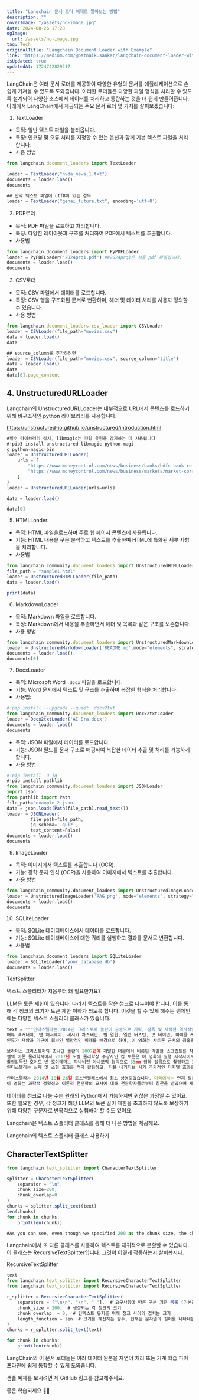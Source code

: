 ```yaml
---
title: "Langchain 문서 로더 예제로 알아보는 방법"
description: ""
coverImage: "/assets/no-image.jpg"
date: 2024-08-26 17:28
ogImage: 
  url: /assets/no-image.jpg
tag: Tech
originalTitle: "Langchain Document Loader with Example"
link: "https://medium.com/@patnaik.sankar/langchain-document-loader-with-example-5c831f8095da"
isUpdated: true
updatedAt: 1724742829217
---
```



LangChain은 여러 문서 로더를 제공하여 다양한 유형의 문서를 애플리케이션으로 손쉽게 가져올 수 있도록 도와줍니다. 이러한 로더들은 다양한 파일 형식을 처리할 수 있도록 설계되어 다양한 소스에서 데이터를 처리하고 통합하는 것을 더 쉽게 만들어줍니다. 아래에서 LangChain에서 제공되는 주요 문서 로더 몇 가지를 살펴보겠습니다:

1. TextLoader

- 목적: 일반 텍스트 파일을 불러옵니다.
- 특징: 인코딩 및 오류 처리를 지정할 수 있는 옵션과 함께 기본 텍스트 파일을 처리합니다.
- 사용 방법

```js
from langchain.document_loaders import TextLoader

loader = TextLoader("nvda_news_1.txt")
documents = loader.load()
documents

## 만약 텍스트 파일에 utf8이 있는 경우
loader = TextLoader("genai_future.txt", encoding='utf-8')
```

<div class="content-ad"></div>

2. PDF로더

- 목적: PDF 파일을 로드하고 처리합니다.
- 특징: 다양한 레이아웃과 구조를 처리하여 PDF에서 텍스트를 추출합니다.
- 사용법

```python
from langchain.document_loaders import PyPDFLoader
loader = PyPDFLoader('2024prq1.pdf') ##2024prq1은 샘플 pdf 파일입니다.
documents = loader.load()
documents
```

3. CSV로더

<div class="content-ad"></div>

- 목적: CSV 파일에서 데이터를 로드합니다.
- 특징: CSV 행을 구조화된 문서로 변환하며, 헤더 및 데이터 처리를 사용자 정의할 수 있습니다.
- 사용 방법

```js
from langchain.document_loaders.csv_loader import CSVLoader
loader = CSVLoader(file_path="movies.csv")
data = loader.load()
data

## source_column을 추가하려면
loader = CSVLoader(file_path="movies.csv", source_column="title")
data = loader.load()
data
data[0].page_content
```

## 4. UnstructuredURLLoader

Langchain의 UnstructuredURLLoader는 내부적으로 URL에서 콘텐츠를 로드하기 위해 비구조적인 python 라이브러리를 사용합니다.

<div class="content-ad"></div>

https://unstructured-io.github.io/unstructured/introduction.html

```js
#필수 라이브러리 설치, libmagic는 파일 유형을 감지하는 데 사용됩니다
#!pip3 install unstructured libmagic python-magi
c python-magic-bin
loader = UnstructuredURLLoader(
    urls = [
        "https://www.moneycontrol.com/news/business/banks/hdfc-bank-re-appoints-sanmoy-chakrabarti-as-chief-risk-officer-11259771.html",
        "https://www.moneycontrol.com/news/business/markets/market-corrects-post-rbi-ups-inflation-forecast-icrr-bet-on-these-top-10-rate-sensitive-stocks-ideas-11142611.html"
    ]
)
loader = UnstructuredURLLoader(urls=urls)

data = loader.load()

data[0]
```

5. HTMLLoader

- 목적: HTML 파일을로드하며 주로 웹 페이지 콘텐츠에 사용됩니다.
- 기능: HTML 내용을 구문 분석하고 텍스트를 추출하며 HTML에 특화된 세부 사항을 처리합니다.
- 사용법

<div class="content-ad"></div>

```js
from langchain_community.document_loaders import UnstructuredHTMLLoader
file_path = "sample1.html"
loader = UnstructuredHTMLLoader(file_path)
data = loader.load()

print(data)
```

6. MarkdownLoader

- 목적: Markdown 파일을 로드합니다.
- 특징: Markdown에서 내용을 추출하면서 헤더 및 목록과 같은 구조를 보존합니다.
- 사용 방법

```js
from langchain_community.document_loaders import UnstructuredMarkdownLoader
loader = UnstructuredMarkdownLoader('README.md',mode="elements", strategy="fast",)
documents = loader.load()
documents[0]
```

<div class="content-ad"></div>

7. DocxLoader

- 목적: Microsoft Word `.docx` 파일을 로드합니다.
- 기능: Word 문서에서 텍스트 및 구조를 추출하며 복잡한 형식을 처리합니다.
- 사용법:

```js
#!pip install --upgrade --quiet  docx2txt
from langchain_community.document_loaders import Docx2txtLoader
loader = Docx2txtLoader('AI Era.docx')
documents = loader.load()
documents
```

<div class="content-ad"></div>

- 목적: JSON 파일에서 데이터를 로드합니다.
- 기능: JSON 필드를 문서 구조로 매핑하여 복잡한 데이터 추출 및 처리를 가능하게 합니다.
- 사용 방법

```js
#!pip install -U jq
#!pip install pathlib
from langchain_community.document_loaders import JSONLoader
import json
from pathlib import Path
file_path='example_2.json'
data = json.loads(Path(file_path).read_text())
loader = JSONLoader(
         file_path=file_path,
         jq_schema='.quiz',
         text_content=False)
documents = loader.load()
documents
```

9. ImageLoader

- 목적: 이미지에서 텍스트를 추출합니다 (OCR).
- 기능: 광학 문자 인식 (OCR)을 사용하여 이미지에서 텍스트를 추출합니다.
- 사용 방법

<div class="content-ad"></div>

```python
from langchain_community.document_loaders import UnstructuredImageLoader
loader = UnstructuredImageLoader('RAG.png', mode="elements", strategy="fast",)
documents = loader.load()
documents
```

10. SQLiteLoader

- 목적: SQLite 데이터베이스에서 데이터를 로드합니다.
- 기능: SQLite 데이터베이스에 대한 쿼리를 실행하고 결과를 문서로 변환합니다.
- 사용법

```python
from langchain.document_loaders import SQLiteLoader
loader = SQLiteLoader('your_database.db')
documents = loader.load()
```  

<div class="content-ad"></div>

TextSplitter

텍스트 스플리터가 처음부터 왜 필요한가요?

LLM은 토큰 제한이 있습니다. 따라서 텍스트를 작은 청크로 나누어야 합니다. 이를 통해 각 청크의 크기가 토큰 제한 이하가 되도록 합니다. 이것을 할 수 있게 해주는 랭체인에는 다양한 텍스트 스플리터 클래스가 있습니다.

```js
text = """인터스텔라는 2014년 크리스토퍼 놀란이 공동으로 기획, 감독 및 제작한 역사적인 공상 과학 영화입니다.
매튜 맥커너히, 앤 해서웨이, 제시카 차스테인, 빌 얼윈, 엘런 버스틴, 맷 데이먼, 마이클 케인이 출연합니다.
인류가 재앙과 기근에 휩싸인 멸망적인 미래를 배경으로 하며, 이 영화는 사토론 근처의 웜홀을 통과하는 우주 비행사들을 따릅니다.

브라더스 크리스토퍼와 조나단 놀란이 2007년에 개발한 대본에서 비롯된 각별한 스크립트를 작성했으며 원래는 스티븐 스필버그의 연출로 준비되었지만 결국 놀란이 연출했습니다.
캘텍 이론 물리학자이자 2017년 노벨 물리학상 수상자인 킵 토른은 이 영화의 실행 제작자이자 과학 컨설턴트로 활약했으며, 이에 대응하는 책인 '인터스텔라의 과학'을 썼습니다.
촬영감독인 호이트 반 호이테마는 파나비전 아나모픽 형식으로 35mm 영화 필름으로 촬영하고 IMAX 70mm로 제작되었습니다. 주요 촬영은 2013년 말에 앨버타, 아이슬란드, 로스앤젤레스에서 이루어졌습니다.
인터스텔라는 실제 및 소형 효과를 적극 활용하고, 더블 네거티브 사가 추가적인 디지털 효과를 만들었습니다.

인터스텔라는 2014년 10월 26일 로스앤젤레스에서 최초 상영되었습니다. 미국에서는 먼저 필름으로 발매되어 디지털 프로젝터를 사용하는 장소로 확대되었습니다. 영화는 비평가들로부터 일반적으로 긍정적인 평가를 받았으며 전 세계에서 6억 7700만 달러 이상(이후 재개봉을 통해 7억 1500만 달러)를 벌어내어 2014년에서 10번째로 많이 벌어들인 영화가 되었습니다.
이 영화는 과학적 정확성과 이론적 천문학의 묘사에 대해 천문학자들로부터 칭찬을 받았으며 제87회 아카데미 시상식에서 다섯 개 부문 후보에 올랐으며 최고의 시각 효과상을 수상하고 다른 다양한 포상도 받았습니다.""" 
```

<div class="content-ad"></div>

데이터를 청크로 나눌 수는 원래의 Python에서 가능하지만 귀찮은 과정일 수 있어요. 또한 필요한 경우, 각 청크가 해당 LLM의 토큰 길이 제한을 초과하지 않도록 보장하기 위해 다양한 구분자로 반복적으로 실험해야 할 수도 있어요.

Langchain은 텍스트 스플리터 클래스를 통해 더 나은 방법을 제공해요.

Langchain의 텍스트 스플리터 클래스 사용하기

## CharacterTextSplitter

<div class="content-ad"></div>


```js
from langchain.text_splitter import CharacterTextSplitter

splitter = CharacterTextSplitter(
    separator = "\n",
    chunk_size=200,
    chunk_overlap=0
)
chunks = splitter.split_text(text)
len(chunks)
for chunk in chunks:
    print(len(chunk))

#As you can see, even though we specified 200 as the chunk size, the chunks created ended up being larger than 200 due to the splitting based on \n.
```

Langchain에서 또 다른 클래스를 사용하여 텍스트를 재귀적으로 분할할 수 있습니다. 이 클래스는 RecursiveTextSplitter입니다. 그것이 어떻게 작동하는지 살펴봅시다.

RecursiveTextSplitter

```js
text
from langchain.text_splitter import RecursiveCharacterTextSplitter
from langchain.text_splitter import RecursiveCharacterTextSplitter

r_splitter = RecursiveCharacterTextSplitter(
    separators = ["\n\n", "\n", " "],  # 요구사항에 따른 구분 기준 목록 (기본값: ["\n\n", "\n", " "])
    chunk_size = 200,  # 생성되는 각 청크의 크기
    chunk_overlap  = 0,  # 컨텍스트 유지를 위해 청크 사이의 겹치는 크기
    length_function = len  # 크기를 계산하는 함수, 현재는 문자열의 길이를 나타내는 "len"을 사용하고 있지만, 다른 토큰 카운터를 전달할 수 있습니다)
)
chunks = r_splitter.split_text(text)

for chunk in chunks:
    print(len(chunk))
```

<div class="content-ad"></div>

LangChain의 이 문서 로더들은 여러 데이터 원본을 자연어 처리 또는 기계 학습 파이프라인에 쉽게 통합할 수 있게 도와줍니다.

샘플 예제를 보시려면 제 GitHub 링크를 참고해주세요.

좋은 학습되세요 👩‍💻